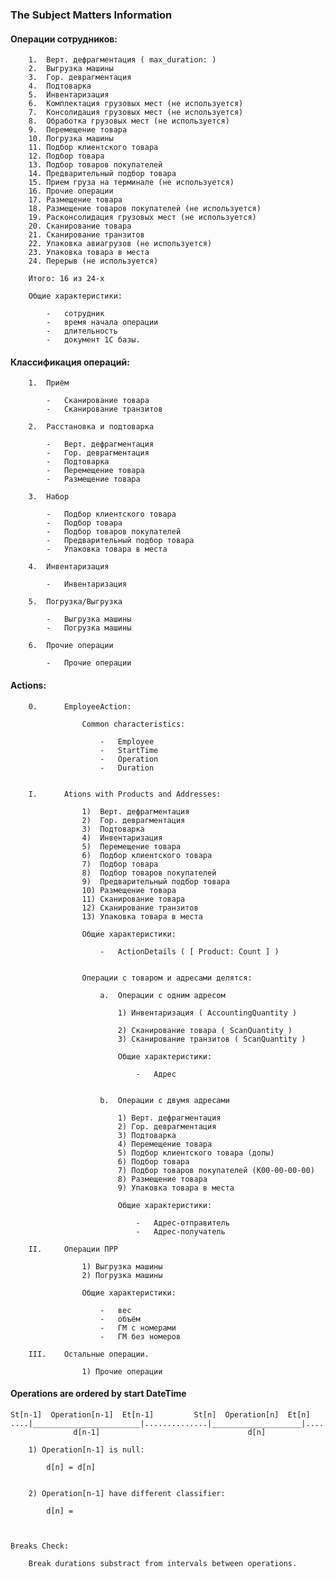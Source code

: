### The Subject Matters Information

#### Операции сотрудников:
	
		1.	Верт. дефрагментация ( max_duration: )
		2.	Выгрузка машины
		3.	Гор. деврагментация
		4.	Подтоварка
		5.	Инвентаризация
		6.	Комплектация грузовых мест (не используется)
		7.	Консолидация грузовых мест (не используется)
		8.	Обработка грузовых мест (не используется)
		9.	Перемещение товара
		10.	Погрузка машины
		11.	Подбор клиентского товара
		12. Подбор товара
		13.	Подбор товаров покупателей
		14.	Предварительный подбор товара
		15.	Прием груза на терминале (не используется)
		16.	Прочие операции
		17.	Размещение товара
		18.	Размещение товаров покупателей (не используется)
		19.	Расконсолидация грузовых мест (не используется)
		20.	Сканирование товара
		21. Сканирование транзитов
		22.	Упаковка авиагрузов (не используется)
		23.	Упаковка товара в места
		24. Перерыв (не используется)
		
		Итого: 16 из 24-х
		
		Общие характеристики:
		
			-	сотрудник
			-	время начала операции
			-	длительность
			-	документ 1С базы.
	
	
#### Классификация операций:
	
		1.	Приём
		
			-	Сканирование товара
			-	Сканирование транзитов
			
		2.	Расстановка и подтоварка
		
			-	Верт. дефрагментация
			-	Гор. деврагментация
			-	Подтоварка
			-	Перемещение товара
			-	Размещение товара
			
		3.	Набор
		
			-	Подбор клиентского товара
			-	Подбор товара
			-	Подбор товаров покупателей
			-	Предварительный подбор товара
			-	Упаковка товара в места
		
		4.	Инвентаризация
		
			-	Инвентаризация
			
		5.	Погрузка/Выгрузка
		
			-	Выгрузка машины
			-	Погрузка машины
			
		6.	Прочие операции
		
			-	Прочие операции

#### Actions:

        0.      EmployeeAction:

                    Common characteristics:

                        -   Employee
                        -   StartTime
                        -   Operation
                        -   Duration

	
		I.		Ations with Products and Addresses:
					
					1)  Верт. дефрагментация
					2)  Гор. деврагментация
					3)  Подтоварка
					4)  Инвентаризация
					5)  Перемещение товара
					6)  Подбор клиентского товара
					7)  Подбор товара
					8)  Подбор товаров покупателей
					9)  Предварительный подбор товара
					10) Размещение товара
					11) Сканирование товара
					12) Сканирование транзитов
					13) Упаковка товара в места
					
					Общие характеристики:
					
						-	ActionDetails ( [ Product: Count ] )

					
					Операции с товаром и адресами делятся:
				
						a.	Операции с одним адресом
						
							1) Инвентаризация ( AccountingQuantity )

							2) Сканирование товара ( ScanQuantity )
							3) Сканирование транзитов ( ScanQuantity )
							
							Общие характеристики:
							
								-	Адрес
						
						
						b.	Операции с двумя адресами
						
							1) Верт. дефрагментация
							2) Гор. деврагментация
							3) Подтоварка
							4) Перемещение товара
							5) Подбор клиентского товара (допы)
							6) Подбор товара
							7) Подбор товаров покупателей (К00-00-00-00)
							8) Размещение товара
							9) Упаковка товара в места
							
							Общие характеристики:
							
								-	Адрес-отправитель
								-	Адрес-получатель
					
		II.		Операции ПРР
		
					1) Выгрузка машины
					2) Погрузка машины
					
					Общие характеристики:
					
						-	вес
						-	объём
						-	ГМ с номерами
						-	ГМ без номеров
					
		III.	Остальные операции.
		
					1) Прочие операции


#### Operations are ordered by start DateTime
	
	St[n-1]  Operation[n-1]  Et[n-1]         St[n]  Operation[n]  Et[n]        
	....|________________________|..............|____________________|.......
	              d[n-1]                                 d[n]

		1) Operation[n-1] is null:
		
			d[n] = d[n]
	

		2) Operation[n-1] have different classifier:
	
			d[n] = 
	
	
	
	Breaks Check:
	
		Break durations substract from intervals between operations.